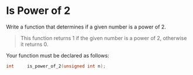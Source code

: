 # Is Power of 2

Write a function that determines if a given number is a power of 2.

> This function returns 1 if the given number is a power of 2, otherwise it returns 0.

Your function must be declared as follows:
``` c
int	    is_power_of_2(unsigned int n);
```